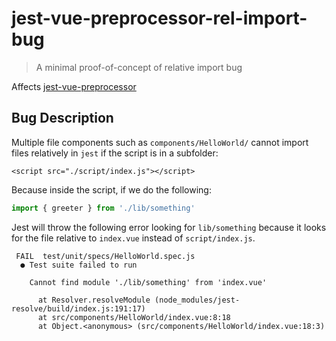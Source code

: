 # jest-vue-preprocessor-rel-import-bug

> A minimal proof-of-concept of relative import bug

Affects [jest-vue-preprocessor](https://github.com/vire/jest-vue-preprocessor)

## Bug Description
Multiple file components such as `components/HelloWorld/` cannot import files
relatively in `jest` if the script is in a subfolder:
```vue
<script src="./script/index.js"></script>
```
Because inside the script, if we do the following:
```javascript
import { greeter } from './lib/something'
```
Jest will throw the following error looking for `lib/something` because it
looks for the file relative to `index.vue` instead of `script/index.js`.
```
 FAIL  test/unit/specs/HelloWorld.spec.js
  ● Test suite failed to run

    Cannot find module './lib/something' from 'index.vue'
      
      at Resolver.resolveModule (node_modules/jest-resolve/build/index.js:191:17)
      at src/components/HelloWorld/index.vue:8:18
      at Object.<anonymous> (src/components/HelloWorld/index.vue:18:3)
```
